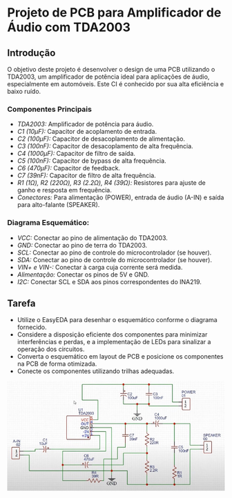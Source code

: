 # Projeto de PCB para Amplificador de Áudio com TDA2003

## Introdução

O objetivo deste projeto é desenvolver o design de uma PCB utilizando o TDA2003, um amplificador de potência ideal para aplicações de áudio, especialmente em automóveis. Este CI é conhecido por sua alta eficiência e baixo ruído.

### Componentes Principais

- *TDA2003:* Amplificador de potência para áudio.
- *C1 (10µF):* Capacitor de acoplamento de entrada.
- *C2 (100µF):* Capacitor de desacoplamento de alimentação.
- *C3 (100nF):* Capacitor de desacoplamento de alta frequência.
- *C4 (1000µF):* Capacitor de filtro de saída.
- *C5 (100nF):* Capacitor de bypass de alta frequência.
- *C6 (470µF):* Capacitor de feedback.
- *C7 (39nF):* Capacitor de filtro de alta frequência.
- *R1 (1Ω), R2 (220Ω), R3 (2.2Ω), R4 (39Ω):* Resistores para ajuste de ganho e resposta em frequência.
- *Conectores:* Para alimentação (POWER), entrada de áudio (A-IN) e saída para alto-falante (SPEAKER).

### Diagrama Esquemático:

- *VCC:* Conectar ao pino de alimentação do TDA2003.
- *GND:* Conectar ao pino de terra do TDA2003.
- *SCL:* Conectar ao pino de controle do microcontrolador (se houver).
- *SDA:* Conectar ao pino de controle do microcontrolador (se houver).
- *VIN+ e VIN-:* Conectar à carga cuja corrente será medida.
- *Alimentação:* Conectar os pinos de 5V e GND.
- *I2C:* Conectar SCL e SDA aos pinos correspondentes do INA219.

<!--Display (opcional):* Conectar aos pinos adequados para exibição dos dados.-->

## Tarefa

- Utilize o EasyEDA para desenhar o esquemático conforme o diagrama fornecido.
- Considere a disposição eficiente dos componentes para minimizar interferências e perdas, e a implementação de LEDs para sinalizar a operação dos circuitos.
- Converta o esquemático em layout de PCB e posicione os componentes na PCB de forma otimizada.
- Conecte os componentes utilizando trilhas adequadas.

<img src="/img/tda2003.jpeg" alt="Amplificador de Áudio com TDA2003">

<!--

https://www.youtube.com/watch?app=desktop&v=1e4lOJeqAc8

-->